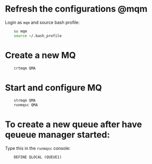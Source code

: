 # Refresh the configurations @mqm
Login as `mqm` and source bash profile:

```bash
	su mqm
	source ~/.bash_profile
```

# Create a new MQ

```bash
	crtmqm QMA
```

# Start and configure MQ

```bash
	strmqm QMA
	runmqsc QMA
```


# To create a new queue after have qeueue manager started:

Type this in the `runmqsc` console:

```
	DEFINE QLOCAL (QUEUE1)
```